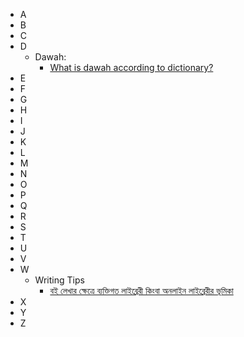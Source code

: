 - A
- B
- C
- D
  - Dawah:
    - [What is dawah according to dictionary?](./Antinet/1_Humanities/1.1_Islam/1.1.2_Practice/1.1.2.1_Aqidah/1.1.2.1.6_Dawah/1.1.2.1.6.1_What_is_dawah_in_Islam.md)
- E
- F
- G
- H
- I
- J
- K
- L
- M
- N
- O
- P
- Q
- R
- S
- T
- U
- V
- W
  - Writing Tips
    - [বই লেখার ক্ষেত্রে ব্যক্তিগত লাইব্রেরী কিংবা অনলাইন লাইব্রেরীর ভূমিকা](./Antinet/1_Humanities/1.2_Writing/1.2.1_Writing_Tips/1.2.1.1_বই_লেখার_ক্ষেত্রে_ব্যক্তিগত_লাইব্রেরী_কিংবা_অনলাইন_লাইব্রেরীর_ভূমিকা.md)
- X
- Y
- Z
